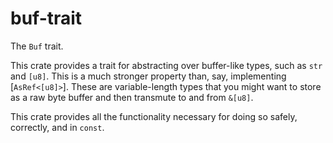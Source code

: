 # buf-trait

The `Buf` trait.

This crate provides a trait for abstracting over buffer-like types, such
as `str` and `[u8]`. This is a much stronger property than, say,
implementing [`AsRef<[u8]>`]. These are variable-length types that you might
want to store as a raw byte buffer and then transmute to and from `&[u8]`.

This crate provides all the functionality necessary for doing so safely,
correctly, and in `const`.
